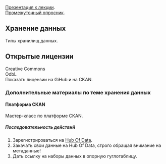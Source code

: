 [Презентация к лекции](https://github.com/iradche/Data-Management-course/blob/master/lectures/DataManagement03.pdf).     
[Промежуточный опросник](https://goo.gl/forms/JMTj11rZPM2qN2pP2).

## Хранение данных
Типы хранилищ данных.

## Открытые лицензии
Creative Commons     
OdbL      
Показать лицензии на GiHub и на CKAN.      

### Дополнительные материалы по теме хранения данных
#### Платформа CKAN
Мастер-класс по платформе CKAN.     
##### Последовательность действий
1. Зарегистрироваться на [Hub Of Data](https://hubofdata.ru/).      
2. Закачать свои данные на Hub Of Data, строго обращая внимание на метаданные!      
3. Дать ссылку на наборы данных в опорную гуглотаблицу.
